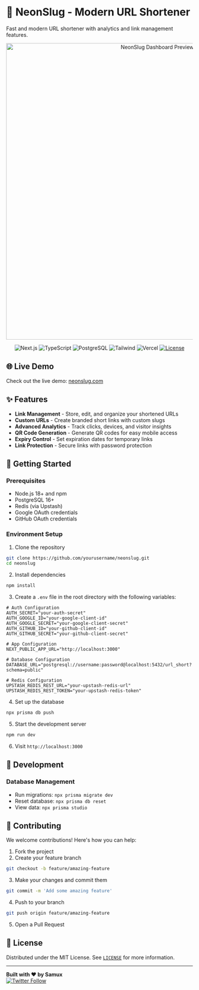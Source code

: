 # 🔗 NeonSlug - Modern URL Shortener

Fast and modern URL shortener with analytics and link management features.

<p align="center">
  <img src="https://res.cloudinary.com/dy0av590l/image/upload/v1738119885/635shots_so_qrkija.png" alt="NeonSlug Dashboard Preview" width="800"/>
</p>

<div align="center">
  
  ![Next.js](https://img.shields.io/badge/Next.js-15.1.2-000000?style=flat&logo=next.js&logoColor=white)
  ![TypeScript](https://img.shields.io/badge/TypeScript-5.3-3178C6?style=flat&logo=typescript&logoColor=white)
  ![PostgreSQL](https://img.shields.io/badge/PostgreSQL-16-4169E1?style=flat&logo=postgresql&logoColor=white)
  ![Tailwind](https://img.shields.io/badge/Tailwind_CSS-3.4-06B6D4?style=flat&logo=tailwindcss&logoColor=white)
  ![Vercel](https://img.shields.io/badge/Vercel-Deployed-black?style=flat&logo=vercel&logoColor=white)
  [![License](https://img.shields.io/badge/License-MIT-blue.svg)](./LICENSE)
  
</div>

## 🌐 Live Demo

Check out the live demo: [neonslug.com](https://neonslug.com)

## ✨ Features

- **Link Management** - Store, edit, and organize your shortened URLs
- **Custom URLs** - Create branded short links with custom slugs
- **Advanced Analytics** - Track clicks, devices, and visitor insights
- **QR Code Generation** - Generate QR codes for easy mobile access
- **Expiry Control** - Set expiration dates for temporary links
- **Link Protection** - Secure links with password protection

## 🚀 Getting Started

### Prerequisites

- Node.js 18+ and npm
- PostgreSQL 16+
- Redis (via Upstash)
- Google OAuth credentials
- GitHub OAuth credentials

### Environment Setup

1. Clone the repository

```bash
git clone https://github.com/yourusername/neonslug.git
cd neonslug
```

2. Install dependencies

```bash
npm install
```

3. Create a `.env` file in the root directory with the following variables:

```env
# Auth Configuration
AUTH_SECRET="your-auth-secret"
AUTH_GOOGLE_ID="your-google-client-id"
AUTH_GOOGLE_SECRET="your-google-client-secret"
AUTH_GITHUB_ID="your-github-client-id"
AUTH_GITHUB_SECRET="your-github-client-secret"

# App Configuration
NEXT_PUBLIC_APP_URL="http://localhost:3000"

# Database Configuration
DATABASE_URL="postgresql://username:password@localhost:5432/url_short?schema=public"

# Redis Configuration
UPSTASH_REDIS_REST_URL="your-upstash-redis-url"
UPSTASH_REDIS_REST_TOKEN="your-upstash-redis-token"
```

4. Set up the database

```bash
npx prisma db push
```

5. Start the development server

```bash
npm run dev
```

6. Visit `http://localhost:3000`

## 🔧 Development

### Database Management

- Run migrations: `npx prisma migrate dev`
- Reset database: `npx prisma db reset`
- View data: `npx prisma studio`

## 🤝 Contributing

We welcome contributions! Here's how you can help:

1. Fork the project
2. Create your feature branch

```bash
git checkout -b feature/amazing-feature
```

3. Make your changes and commit them

```bash
git commit -m 'Add some amazing feature'
```

4. Push to your branch

```bash
git push origin feature/amazing-feature
```

5. Open a Pull Request

## 📜 License

Distributed under the MIT License. See [`LICENSE`](./LICENSE) for more information.

---

**Built with ❤️ by Samux**  
[![Twitter Follow](https://img.shields.io/twitter/follow/SamuxLoL?style=social)](https://twitter.com/SamuxLoL)
